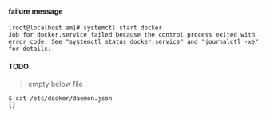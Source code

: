 #### failure message
```shell
[root@localhost am]# systemctl start docker
Job for docker.service failed because the control process exited with error code. See "systemctl status docker.service" and "journalctl -xe" for details.
```

#### TODO
> empty below file
```shell
$ cat /etc/docker/daemon.json
{}
```
